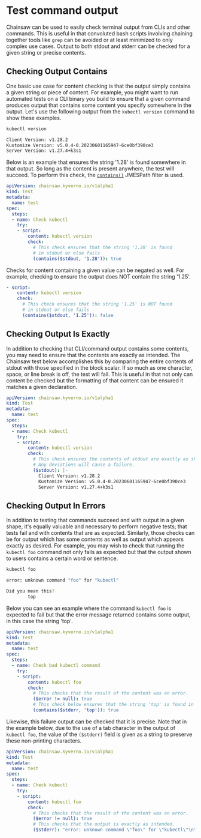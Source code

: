 # Test command output

Chainsaw can be used to easily check terminal output from CLIs and other commands. This is useful in that convoluted bash scripts involving chaining together tools like `grep` can be avoided or at least minimized to only complex use cases. Output to both stdout and stderr can be checked for a given string or precise contents.

## Checking Output Contains

One basic use case for content checking is that the output simply contains a given string or piece of content. For example, you might want to run automated tests on a CLI binary you build to ensure that a given command produces output that contains some content you specify somewhere in the output. Let's use the following output from the `kubectl version` command to show these examples.

```sh
kubectl version

Client Version: v1.28.2
Kustomize Version: v5.0.4-0.20230601165947-6ce0bf390ce3
Server Version: v1.27.4+k3s1
```

Below is an example that ensures the string '1.28' is found somewhere in that output. So long as the content is present anywhere, the test will succeed. To perform this check, the [`contains()`](../../jp/functions.md) JMESPath filter is used.

```yaml
apiVersion: chainsaw.kyverno.io/v1alpha1
kind: Test
metadata:
  name: test
spec:
  steps:
  - name: Check kubectl
    try:
    - script:
        content: kubectl version
        check:
          # This check ensures that the string '1.28' is found
          # in stdout or else fails
          (contains($stdout, '1.28')): true
```

Checks for content containing a given value can be negated as well. For example, checking to ensure the output does NOT contain the string '1.25'.

```yaml
- script:
    content: kubectl version
    check:
      # This check ensures that the string '1.25' is NOT found
      # in stdout or else fails
      (contains($stdout, '1.25')): false
```

## Checking Output Is Exactly

In addition to checking that CLI/command output contains some contents, you may need to ensure that the contents are exactly as intended. The Chainsaw test below accomplishes this by comparing the entire contents of stdout with those specified in the block scalar. If so much as one character, space, or line break is off, the test will fail. This is useful in that not only can content be checked but the formatting of that content can be ensured it matches a given declaration.

```yaml
apiVersion: chainsaw.kyverno.io/v1alpha1
kind: Test
metadata:
  name: test
spec:
  steps:
  - name: Check kubectl
    try:
    - script:
        content: kubectl version
        check:
          # This check ensures the contents of stdout are exactly as shown.
          # Any deviations will cause a failure.
          ($stdout): |-
            Client Version: v1.28.2
            Kustomize Version: v5.0.4-0.20230601165947-6ce0bf390ce3
            Server Version: v1.27.4+k3s1
```

## Checking Output In Errors

In addition to testing that commands succeed and with output in a given shape, it's equally valuable and necessary to perform negative tests; that tests fail and with contents that are as expected. Similarly, those checks can be for output which has some contents as well as output which appears exactly as desired. For example, you may wish to check that running the `kubectl foo` command not only fails as expected but that the output shown to users contains a certain word or sentence.

```sh
kubectl foo

error: unknown command "foo" for "kubectl"

Did you mean this?
        top
```

Below you can see an example where the command `kubectl foo` is expected to fail but that the error message returned contains some output, in this case the string 'top'.

```yaml
apiVersion: chainsaw.kyverno.io/v1alpha1
kind: Test
metadata:
  name: test
spec:
  steps:
  - name: Check bad kubectl command
    try:
    - script:
        content: kubectl foo
        check:
          # This checks that the result of the content was an error.
          ($error != null): true
          # This check below ensures that the string 'top' is found in stderr or else fails
          (contains($stderr, 'top')): true
```

Likewise, this failure output can be checked that it is precise. Note that in the example below, due to the use of a tab character in the output of `kubectl foo`, the value of the `($stderr)` field is given as a string to preserve these non-printing characters.

```yaml
apiVersion: chainsaw.kyverno.io/v1alpha1
kind: Test
metadata:
  name: test
spec:
  steps:
  - name: Check kubectl
    try:
    - script:
        content: kubectl foo
        check:
          # This checks that the result of the content was an error.
          ($error != null): true
          # This checks that the output is exactly as intended.
          ($stderr): "error: unknown command \"foo\" for \"kubectl\"\n\nDid you mean this?\n\ttop"
```
